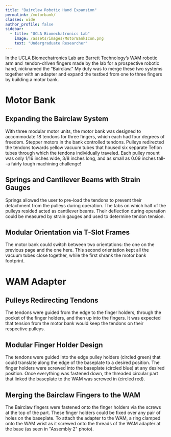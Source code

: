 ```yaml
---
title: "Bairclaw Robotic Hand Expansion"
permalink: /motorbank/
classes: wide
author_profile: false
sidebar:
  - title: "UCLA Biomechatronics Lab"
    image: /assets/images/MotorBankIcon.png
    text: "Undergraduate Researcher"
---
```


In the UCLA Biomechatronics Lab are Barrett Technology’s WAM robotic arm and  tendon-driven fingers made by the lab for a prospective robotic hand, nicknamed the “Bairclaw.” My duty was to merge these two systems together with an adapter and expand the testbed from one to three fingers by building a motor bank.

# Motor Bank

## Expanding the Bairclaw System

With three modular motor units, the motor bank was designed to accommodate 18 tendons for three fingers, which each had four degrees of freedom. Stepper motors in the bank controlled tendons. Pulleys redirected the tendons towards yellow vacuum tubes that housed six separate Teflon tubes through which the tendons individually traveled. Each pulley mount was only 1/16 inches wide, 3/8 inches long, and as small as 0.09 inches tall--a fairly tough machining challenge!

## Springs and Cantilever Beams with Strain Gauges

Springs allowed the user to pre-load the tendons to prevent their detachment from the pulleys during operation. The tabs on which half of the pulleys resided acted as cantilever beams. Their deflection during operation could be measured by strain gauges and used to determine tendon tension.

## Modular Orientation via T-Slot Frames

The motor bank could switch between two orientations: the one on the previous page and the one here. This second orientation kept all the vacuum tubes close together, while the first shrank the motor bank footprint.

# WAM Adapter

## Pulleys Redirecting Tendons

The tendons were guided from the edge to the finger holders, through the pocket of the finger holders, and then up into the fingers. It was expected that tension from the motor bank would keep the tendons on their respective pulleys.

## Modular Finger Holder Design

The tendons were guided into the edge pulley holders (circled green) that could translate along the edge of the baseplate to a desired position. The finger holders were screwed into the baseplate (circled blue) at any desired position. Once everything was fastened down, the threaded circular part that linked the baseplate to the WAM was screwed in (circled red).

## Merging the Bairclaw Fingers to the WAM

The Bairclaw fingers were fastened onto the finger holders via the screws at the top of the part. These finger holders could be fixed over any pair of holes on the baseplate. To attach the adapter to the WAM, a ring clamped onto the WAM wrist as it screwed onto the threads of the WAM adapter at the base (as seen in "Assembly 2" photo).